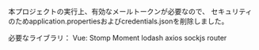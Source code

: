 本プロジェクトの実行上、有効なメールトークンが必要なので、
セキュリティのためapplication.propertiesおよびcredentials.jsonを削除しました。

必要なライブラリ：
Vue: Stomp Moment lodash axios sockjs router
